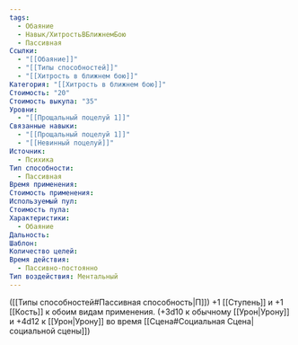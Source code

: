 ```yaml
---
tags:
  - Обаяние
  - Навык/ХитростьВБлижнемБою
  - Пассивная
Ссылки:
  - "[[Обаяние]]"
  - "[[Типы способностей]]"
  - "[[Хитрость в ближнем бою]]"
Категория: "[[Хитрость в ближнем бою]]"
Стоимость: "20"
Стоимость выкупа: "35"
Уровни:
  - "[[Прощальный поцелуй 1]]"
Связанные навыки:
  - "[[Прощальный поцелуй 1]]"
  - "[[Невинный поцелуй]]"
Источник:
  - Психика
Тип способности:
  - Пассивная
Время применения: 
Стоимость применения: 
Используемый пул: 
Стоимость пула: 
Характеристики:
  - Обаяние
Дальность: 
Шаблон: 
Количество целей: 
Время действия:
  - Пассивно-постоянно
Тип воздействия: Ментальный
---
```

([[Типы способностей#Пассивная способность|П]]) +1 [[Ступень]] и +1 [[Кость]] к обоим видам применения. (+3d10 к обычному [[Урон|Урону]] и +4d12 к [[Урон|Урону]] во время [[Сцена#Социальная Сцена|социальной сцены]])